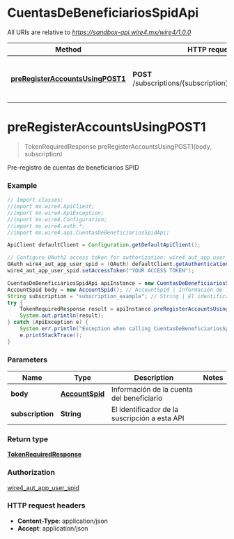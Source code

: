 # CuentasDeBeneficiariosSpidApi

All URIs are relative to *https://sandbox-api.wire4.mx/wire4/1.0.0*

Method | HTTP request | Description
------------- | ------------- | -------------
[**preRegisterAccountsUsingPOST1**](CuentasDeBeneficiariosSpidApi.md#preRegisterAccountsUsingPOST1) | **POST** /subscriptions/{subscription}/beneficiaries/spid | Pre-registro de cuentas de beneficiarios SPID

<a name="preRegisterAccountsUsingPOST1"></a>
# **preRegisterAccountsUsingPOST1**
> TokenRequiredResponse preRegisterAccountsUsingPOST1(body, subscription)

Pre-registro de cuentas de beneficiarios SPID

### Example
```java
// Import classes:
//import mx.wire4.ApiClient;
//import mx.wire4.ApiException;
//import mx.wire4.Configuration;
//import mx.wire4.auth.*;
//import mx.wire4.api.CuentasDeBeneficiariosSpidApi;

ApiClient defaultClient = Configuration.getDefaultApiClient();

// Configure OAuth2 access token for authorization: wire4_aut_app_user_spid
OAuth wire4_aut_app_user_spid = (OAuth) defaultClient.getAuthentication("wire4_aut_app_user_spid");
wire4_aut_app_user_spid.setAccessToken("YOUR ACCESS TOKEN");

CuentasDeBeneficiariosSpidApi apiInstance = new CuentasDeBeneficiariosSpidApi();
AccountSpid body = new AccountSpid(); // AccountSpid | Información de la cuenta del beneficiario
String subscription = "subscription_example"; // String | El identificador de la suscripción a esta API
try {
    TokenRequiredResponse result = apiInstance.preRegisterAccountsUsingPOST1(body, subscription);
    System.out.println(result);
} catch (ApiException e) {
    System.err.println("Exception when calling CuentasDeBeneficiariosSpidApi#preRegisterAccountsUsingPOST1");
    e.printStackTrace();
}
```

### Parameters

Name | Type | Description  | Notes
------------- | ------------- | ------------- | -------------
 **body** | [**AccountSpid**](AccountSpid.md)| Información de la cuenta del beneficiario |
 **subscription** | **String**| El identificador de la suscripción a esta API |

### Return type

[**TokenRequiredResponse**](TokenRequiredResponse.md)

### Authorization

[wire4_aut_app_user_spid](../README.md#wire4_aut_app_user_spid)

### HTTP request headers

 - **Content-Type**: application/json
 - **Accept**: application/json

